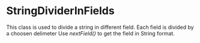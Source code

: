 # StringDividerInFields

This class is used to divide a string in different field.
Each field is divided by a choosen delimeter
Use _nextField()_ to get the field in String format.
